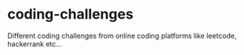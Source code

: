# coding-challenges
Different coding challenges from online coding platforms like leetcode, hackerrank etc...
